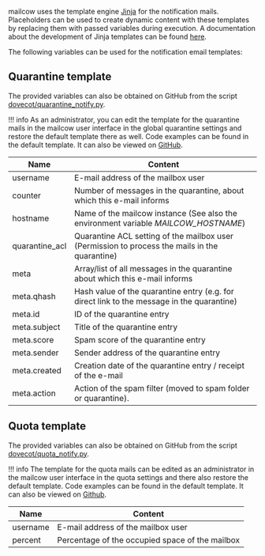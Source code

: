 mailcow uses the template engine [Jinja](https://jinja.palletsprojects.com/) for the notification mails.
Placeholders can be used to create dynamic content with these templates by replacing them with passed variables during execution. A documentation about the development of Jinja templates can be found [here](https://jinja.palletsprojects.com/en/3.1.x/templates/).

The following variables can be used for the notification email templates:

## Quarantine template

The provided variables can also be obtained on GitHub from the script [dovecot/quarantine_notify.py](https://github.com/mailcow/mailcow-dockerized/blob/master/data/Dockerfiles/dovecot/quarantine_notify.py#L94).

!!! info 
    As an administrator, you can edit the template for the quarantine mails in the mailcow user interface in the global quarantine settings and restore the default template there as well. 
    Code examples can be found in the default template. It can also be viewed on [GitHub](https://github.com/mailcow/mailcow-dockerized/blob/master/data/assets/templates/quarantine.tpl).

| Name           	| Content                                                                                        	|
|----------------	|------------------------------------------------------------------------------------------------	|
| username       	| E-mail address of the mailbox user                                                             	|
| counter        	| Number of messages in the quarantine, about which this e-mail informs                          	|
| hostname       	| Name of the mailcow instance (See also the environment variable _MAILCOW_HOSTNAME_)            	|
| quarantine_acl 	| Quarantine ACL setting of the mailbox user (Permission to process the mails in the quarantine) 	|
| meta           	| Array/list of all messages in the quarantine about which this e-mail informs                   	|
| meta.qhash     	| Hash value of the quarantine entry (e.g. for direct link to the message in the quarantine)     	|
| meta.id        	| ID of the quarantine entry                                                                     	|
| meta.subject   	| Title of the quarantine entry                                                                  	|
| meta.score     	| Spam score of the quarantine entry                                                             	|
| meta.sender    	| Sender address of the quarantine entry                                                         	|
| meta.created   	| Creation date of the quarantine entry / receipt of the e-mail                                  	|
| meta.action    	| Action of the spam filter (moved to spam folder or quarantine).                                	|


## Quota template

The provided variables can also be obtained on GitHub from the script [dovecot/quota_notify.py](https://github.com/mailcow/mailcow-dockerized/blob/master/data/Dockerfiles/dovecot/quota_notify.py#L45).

!!! info 
    The template for the quota mails can be edited as an administrator in the mailcow user interface in the quota settings and there also restore the default template. 
    Code examples can be found in the default template. It can also be viewed on [Github](https://github.com/mailcow/mailcow-dockerized/blob/master/data/assets/templates/quota.tpl).

| Name           	| Content                                                                                              	|
|----------------	|------------------------------------------------------------------------------------------------------	|
| username       	| E-mail address of the mailbox user                                                                   	|
| percent        	| Percentage of the occupied space of the mailbox                                                      	|

